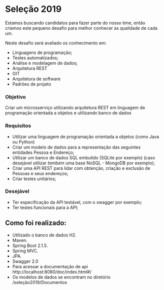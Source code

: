 # Seleção 2019

Estamos buscando candidatos para fazer parte do nosso time, então criamos este pequeno desafio para melhor conhecer as qualidade de cada um.

Neste desafio será avaliado os conhecimento em:
- Linguagens de programação;
- Testes automatizados;
- Análise e modelagem de dados;
- Arquitetura REST
- GIT
- Arquitetura de software
- Padrões de projeto

### Objetivo

Criar um microsserviço utilizando arquitetura REST em linguagem de programação orientada a objetos e utilizando banco de dados

### Requisitos

- Utilizar uma linguagem de programação orientada a objetos (como Java ou Python)
- Criar um modelo de dados para a representação das seguintes entidades Pessoa e Endereço;
- Utilizar um banco de dados SQL embutido (SQLite por exemplo) (caso desejável utilizar *também* uma base NoSQL - MongoDB por exemplo); 
- Criar uma API REST para lidar com obtenção, criação e exclusão de Pessoas e seus endereços;
- Criar testes unitários;

### Desejável

- Ter especificação da API testável, com o swagger por exemplo;
- Ter testes funcionais para a API;

## Como foi realizado:
- Utilizado o banco de dados H2.
- Maven.
- Spring Boot 2.1.5.
- Spring MVC.
- JPA.
- Swagger 2.0
- Para acessar a documentação de api http://localhost:8080/doc/index.html#/
- Os modelos de dados se encontram no diretório /seleção2019/Documentos

